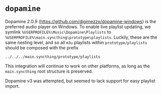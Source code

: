 # `dopamine`

Dopamine 2.0.9 (<https://github.com/digimezzo/dopamine-windows>) is the preferred audio player on Windows. To enable live playlist updating, we symlink `%USERPROFILE%\Music\Dopamine\Playlists` to `%USERPROFILE%\main.syncthing\prototype\playlists`. Luckily, these are the same nesting level, and so all `m3u` playlists within `prototype/playlists` should be composed with the prefix

```m3u
../../../main.syncthing/prototype/playlists
```

This integration will continue to work on other platforms, as long as the `main.syncthing` root structure is preserved.

Dopamine v3 was attempted, but seemed to lack support for easy playlist import.
